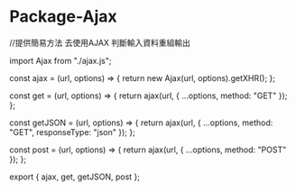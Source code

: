 # Package-Ajax
//提供簡易方法 去使用AJAX 判斷輸入資料重組輸出

import Ajax from "./ajax.js";

const ajax = (url, options) => {
  return new Ajax(url, options).getXHR();
};

const get = (url, options) => {
  return ajax(url, { ...options, method: "GET" });
};

const getJSON = (url, options) => {
  return ajax(url, { ...options, method: "GET", responseType: "json" });
};

const post = (url, options) => {
  return ajax(url, { ...options, method: "POST" });
};

export { ajax, get, getJSON, post };

